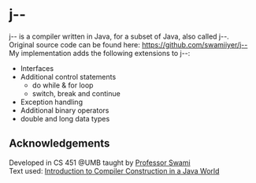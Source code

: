 # j-- <br /> 
j-- is a compiler written in Java, for a subset of Java, also called j--. <br /> 
Original source code can be found here: https://github.com/swamiiyer/j-- <br />
My implementation adds the following extensions to j--:
* Interfaces
* Additional control statements
  * do while & for loop
  * switch, break and continue
* Exception handling
* Additional binary operators
* double and long data types
## Acknowledgements <br />
Developed in CS 451 @UMB taught by [Professor Swami](https://swamiiyer.net) <br />
Text used: [Introduction to Compiler Construction in a Java World](https://www.amazon.com/Introduction-Compiler-Construction-Java-World/dp/1439860882)

